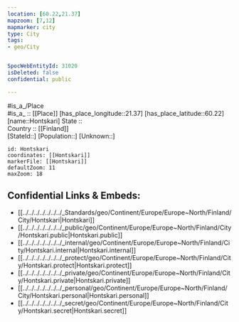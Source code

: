 ```yaml
---
location: [60.22,21.37] 
mapzoom: [7,12] 
mapmarker: city 
type: City
tags:
- geo/City


SpocWebEntityId: 31020
isDeleted: false
confidential: public

---
```

#is_a_/Place  
#is_a_ :: [[Place]] 
[has_place_longitude::21.37] 
[has_place_latitude::60.22] 
[name::Hontskari] 
State ::  
Country :: [[Finland]]  
[StateId::] 
[Population::] 
[Unknown::] 


```leaflet
id: Hontskari
coordinates: [[Hontskari]] 
markerFile: [[Hontskari]] 
defaultZoom: 11 
maxZoom: 18
```


## Confidential Links & Embeds: 
- [[../../../../../../../_Standards/geo/Continent/Europe/Europe~North/Finland/City/Hontskari|Hontskari]] 
- [[../../../../../../../_public/geo/Continent/Europe/Europe~North/Finland/City/Hontskari.public|Hontskari.public]] 
- [[../../../../../../../_internal/geo/Continent/Europe/Europe~North/Finland/City/Hontskari.internal|Hontskari.internal]] 
- [[../../../../../../../_protect/geo/Continent/Europe/Europe~North/Finland/City/Hontskari.protect|Hontskari.protect]] 
- [[../../../../../../../_private/geo/Continent/Europe/Europe~North/Finland/City/Hontskari.private|Hontskari.private]] 
- [[../../../../../../../_personal/geo/Continent/Europe/Europe~North/Finland/City/Hontskari.personal|Hontskari.personal]] 
- [[../../../../../../../_secret/geo/Continent/Europe/Europe~North/Finland/City/Hontskari.secret|Hontskari.secret]] 
